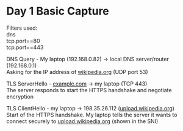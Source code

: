 # Day 1 Basic Capture  
  
Filters used:  
dns  
tcp.port==80  
tcp.port==443  
  
DNS Query - My laptop (192.168.0.82) -> local DNS server/router (192.168.0.1)  
Asking for the IP address of [wikipedia.org](http://wikipedia.org) (UDP port 53)  
  
TLS ServerHello - [example.com](http://example.com) -> my laptop (TCP 443)  
The server responds to start the HTTPS handshake and negotiate encryption  
  
TLS ClientHello - my laptop -> 198.35.26.112 ([upload.wikipedia.org](http://upload.wikipedia.org))  
Start of the HTTPS handshake. My laptop tells the server it wants to connect securely to [upload.wikipedia.org](http://upload.wikipedia.org) (shown in the SNI)  
